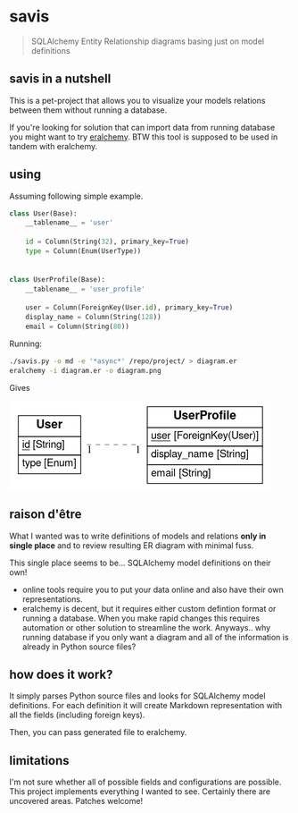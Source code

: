 
# savis

> SQLAlchemy Entity Relationship diagrams basing just on model definitions

savis in a nutshell
-------------------

This is a pet-project that allows you to visualize your models relations between them without running a database.

If you're looking for solution that can import data from running database you might want to try [eralchemy](https://github.com/Alexis-benoist/eralchemy). BTW this tool is supposed to be used in tandem with eralchemy.

using
-----
Assuming following simple example.
```python
class User(Base):
    __tablename__ = 'user'

    id = Column(String(32), primary_key=True)
    type = Column(Enum(UserType))


class UserProfile(Base):
    __tablename__ = 'user_profile'

    user = Column(ForeignKey(User.id), primary_key=True)
    display_name = Column(String(128))
    email = Column(String(80))
```
Running:
```bash
./savis.py -o md -e '*async*' /repo/project/ > diagram.er
eralchemy -i diagram.er -o diagram.png
```

Gives

![ERD](/test/models.erd.png)

raison d'être
-------------

What I wanted was to write definitions of models and relations <strong>only in single place</strong> and to review resulting ER diagram with minimal fuss.

This single place seems to be... SQLAlchemy model definitions on their own!

* online tools require you to put your data online and also have their own
  representations.
* eralchemy is decent, but it requires either custom defintion format or
  running a database. When you make rapid changes this requires automation
  or other solution to streamline the work. Anyways.. why running database
  if you only want a diagram and all of the information is already in
  Python source files?


how does it work?
-----------------

It simply parses Python source files and looks for SQLAlchemy model definitions. For each definition it will create Markdown representation with all the fields (including foreign keys).

Then, you can pass generated file to eralchemy.


limitations
-----------

I'm not sure whether all of possible fields and configurations are possible. This project implements everything I wanted to see. Certainly there are uncovered areas. Patches welcome!
